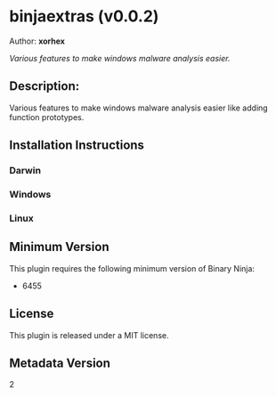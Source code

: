 # binjaextras (v0.0.2)
Author: **xorhex**

_Various features to make windows malware analysis easier._

## Description:

Various features to make windows malware analysis easier like adding function prototypes.


## Installation Instructions

### Darwin



### Windows



### Linux



## Minimum Version

This plugin requires the following minimum version of Binary Ninja:

* 6455


## License

This plugin is released under a MIT license.
## Metadata Version

2
